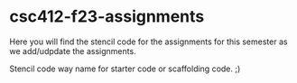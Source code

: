 # csc412-f23-assignments

Here you will find the stencil code for the assignments for this semester as we add/udpdate the assignments.

Stencil code way name for starter code or scaffolding code. ;)

